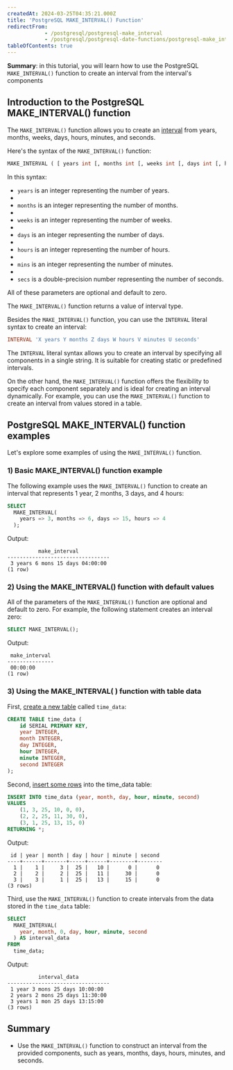```yaml
---
createdAt: 2024-03-25T04:35:21.000Z
title: 'PostgreSQL MAKE_INTERVAL() Function'
redirectFrom:
            - /postgresql/postgresql-make_interval 
            - /postgresql/postgresql-date-functions/postgresql-make_interval
tableOfContents: true
---
```



**Summary**: in this tutorial, you will learn how to use the PostgreSQL `MAKE_INTERVAL()` function to create an interval from the interval's components

## Introduction to the PostgreSQL MAKE_INTERVAL() function

The `MAKE_INTERVAL()` function allows you to create an [interval](/postgresql/postgresql-interval) from years, months, weeks, days, hours, minutes, and seconds.

Here's the syntax of the `MAKE_INTERVAL()` function:

```sql
MAKE_INTERVAL ( [ years int [, months int [, weeks int [, days int [, hours int [, mins int [, secs double precision ]]]]]]] ) → interval
```

In this syntax:

- `years` is an integer representing the number of years.
-
- `months` is an integer representing the number of months.
-
- `weeks` is an integer representing the number of weeks.
-
- `days` is an integer representing the number of days.
-
- `hours` is an integer representing the number of hours.
-
- `mins` is an integer representing the number of minutes.
-
- `secs` is a double-precision number representing the number of seconds.

All of these parameters are optional and default to zero.

The `MAKE_INTERVAL()` function returns a value of interval type.

Besides the `MAKE_INTERVAL()` function, you can use the `INTERVAL` literal syntax to create an interval:

```sql
INTERVAL 'X years Y months Z days W hours V minutes U seconds'
```

The `INTERVAL` literal syntax allows you to create an interval by specifying all components in a single string. It is suitable for creating static or predefined intervals.

On the other hand, the `MAKE_INTERVAL()` function offers the flexibility to specify each component separately and is ideal for creating an interval dynamically. For example, you can use the `MAKE_INTERVAL()` function to create an interval from values stored in a table.

## PostgreSQL MAKE_INTERVAL() function examples

Let's explore some examples of using the `MAKE_INTERVAL()` function.

### 1) Basic MAKE_INTERVAL() function example

The following example uses the `MAKE_INTERVAL()` function to create an interval that represents 1 year, 2 months, 3 days, and 4 hours:

```sql
SELECT
  MAKE_INTERVAL(
    years => 3, months => 6, days => 15, hours => 4
  );
```

Output:

```
          make_interval
---------------------------------
 3 years 6 mons 15 days 04:00:00
(1 row)
```

### 2) Using the MAKE_INTERVAL() function with default values

All of the parameters of the `MAKE_INTERVAL()` function are optional and default to zero. For example, the following statement creates an interval zero:

```sql
SELECT MAKE_INTERVAL();
```

Output:

```
 make_interval
---------------
 00:00:00
(1 row)
```

### 3) Using the MAKE_INTERVAL( ) function with table data

First, [create a new table](/postgresql/postgresql-create-table) called `time_data`:

```sql
CREATE TABLE time_data (
    id SERIAL PRIMARY KEY,
    year INTEGER,
    month INTEGER,
    day INTEGER,
    hour INTEGER,
    minute INTEGER,
    second INTEGER
);
```

Second, [insert some rows](/postgresql/postgresql-insert-multiple-rows) into the time_data table:

```sql
INSERT INTO time_data (year, month, day, hour, minute, second)
VALUES
    (1, 3, 25, 10, 0, 0),
    (2, 2, 25, 11, 30, 0),
    (3, 1, 25, 13, 15, 0)
RETURNING *;
```

Output:

```
 id | year | month | day | hour | minute | second
----+------+-------+-----+------+--------+--------
  1 |    1 |     3 |  25 |   10 |      0 |      0
  2 |    2 |     2 |  25 |   11 |     30 |      0
  3 |    3 |     1 |  25 |   13 |     15 |      0
(3 rows)
```

Third, use the `MAKE_INTERVAL()` function to create intervals from the data stored in the `time_data` table:

```sql
SELECT
  MAKE_INTERVAL(
    year, month, 0, day, hour, minute, second
  ) AS interval_data
FROM
  time_data;
```

Output:

```
          interval_data
---------------------------------
 1 year 3 mons 25 days 10:00:00
 2 years 2 mons 25 days 11:30:00
 3 years 1 mon 25 days 13:15:00
(3 rows)
```

## Summary

- Use the `MAKE_INTERVAL()` function to construct an interval from the provided components, such as years, months, days, hours, minutes, and seconds.
